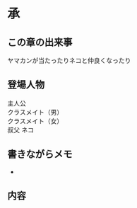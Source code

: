 
# 承

## この章の出来事
ヤマカンが当たったりネコと仲良くなったり

## 登場人物
主人公<br>
クラスメイト（男）<br>
クラスメイト（女）<br>
叔父
ネコ

## 書きながらメモ

+


## 内容


























